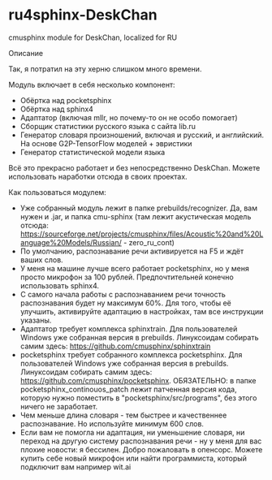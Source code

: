# ru4sphinx-DeskChan
cmusphinx module for DeskChan, localized for RU

Описание

Так, я потратил на эту херню слишком много времени.

Модуль включает в себя несколько компонент:
- Обёртка над pocketsphinx
- Обёртка над sphinx4
- Адаптатор (включая mllr, но почему-то он не особо помогает)
- Сборщик статистики русского языка с сайта lib.ru
- Генератор словаря произношений, включая и русский, и английский. На основе G2P-TensorFlow моделей + эвристики
- Генератор статистической модели языка

Всё это прекрасно работает и без непосредственно DeskChan. Можете использовать наработки отсюда в своих проектах.

Как пользоваться модулем:
- Уже собранный модуль лежит в папке prebuilds/recognizer. Да, вам нужен и .jar, и папка cmu-sphinx (там лежит акустическая модель отсюда: https://sourceforge.net/projects/cmusphinx/files/Acoustic%20and%20Language%20Models/Russian/ - zero_ru_cont)
- По умолчанию, распознавание речи активируется на F5 и ждёт ваших слов.
- У меня на машине лучше всего работает pocketsphinx, но у меня просто микрофон за 100 рублей. Предпочтительней конечно использовать sphinx4.
- С самого начала работы с распознаванием речи точность распознавания будет ну максимум 60%. Для того, чтобы её улучшить, активируйте адаптацию в настройках, там все инструкции указаны.
- Адаптатор требует комплекса sphinxtrain. Для пользователей Windows уже собранная версия в prebuilds. Линуксоидам собирать самим здесь: https://github.com/cmusphinx/sphinxtrain
- pocketsphinx требует собранного комплекса pocketsphinx. Для пользователей Windows уже собранная версия в prebuilds. Линуксоидам собирать самим здесь: https://github.com/cmusphinx/pocketsphinx. ОБЯЗАТЕЛЬНО: в папке pocketsphinx_continouos_patch лежит патченная версия кода, которую нужно поместить в "pocketsphinx/src/programs", без этого ничего не заработает.
- Чем меньше длина словаря - тем быстрее и качественнее распознавание. Но используйте минимум 600 слов.
- Если вам не помогла ни адаптация, ни уменьшение словаря, ни переход на другую систему распознавания речи - ну у меня для вас плохие новости: я бессилен. Добро пожаловать в опенсорс. Можете купить себе новый микрофон или найти программиста, который подключит вам например wit.ai
